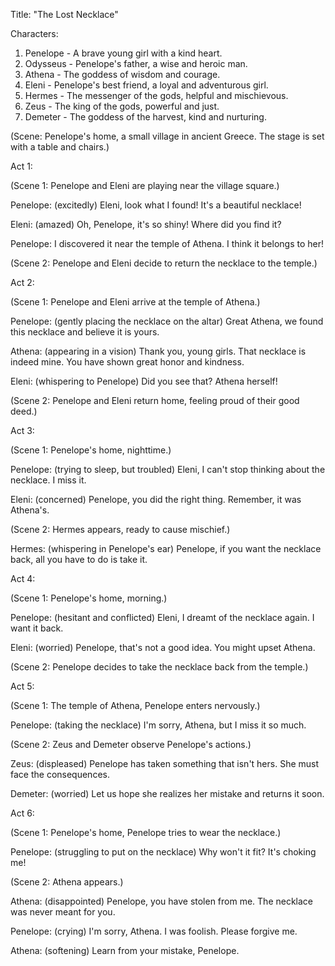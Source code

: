 Title: "The Lost Necklace"

Characters:
1. Penelope - A brave young girl with a kind heart.
2. Odysseus - Penelope's father, a wise and heroic man.
3. Athena - The goddess of wisdom and courage.
4. Eleni - Penelope's best friend, a loyal and adventurous girl.
5. Hermes - The messenger of the gods, helpful and mischievous.
6. Zeus - The king of the gods, powerful and just.
7. Demeter - The goddess of the harvest, kind and nurturing.

(Scene: Penelope's home, a small village in ancient Greece. The stage is set with a table and chairs.)

Act 1:

(Scene 1: Penelope and Eleni are playing near the village square.)

Penelope: (excitedly) Eleni, look what I found! It's a beautiful necklace!

Eleni: (amazed) Oh, Penelope, it's so shiny! Where did you find it?

Penelope: I discovered it near the temple of Athena. I think it belongs to her!

(Scene 2: Penelope and Eleni decide to return the necklace to the temple.)

Act 2:

(Scene 1: Penelope and Eleni arrive at the temple of Athena.)

Penelope: (gently placing the necklace on the altar) Great Athena, we found this necklace and believe it is yours.

Athena: (appearing in a vision) Thank you, young girls. That necklace is indeed mine. You have shown great honor and kindness.

Eleni: (whispering to Penelope) Did you see that? Athena herself!

(Scene 2: Penelope and Eleni return home, feeling proud of their good deed.)

Act 3:

(Scene 1: Penelope's home, nighttime.)

Penelope: (trying to sleep, but troubled) Eleni, I can't stop thinking about the necklace. I miss it.

Eleni: (concerned) Penelope, you did the right thing. Remember, it was Athena's.

(Scene 2: Hermes appears, ready to cause mischief.)

Hermes: (whispering in Penelope's ear) Penelope, if you want the necklace back, all you have to do is take it.

Act 4:

(Scene 1: Penelope's home, morning.)

Penelope: (hesitant and conflicted) Eleni, I dreamt of the necklace again. I want it back.

Eleni: (worried) Penelope, that's not a good idea. You might upset Athena.

(Scene 2: Penelope decides to take the necklace back from the temple.)

Act 5:

(Scene 1: The temple of Athena, Penelope enters nervously.)

Penelope: (taking the necklace) I'm sorry, Athena, but I miss it so much.

(Scene 2: Zeus and Demeter observe Penelope's actions.)

Zeus: (displeased) Penelope has taken something that isn't hers. She must face the consequences.

Demeter: (worried) Let us hope she realizes her mistake and returns it soon.

Act 6:

(Scene 1: Penelope's home, Penelope tries to wear the necklace.)

Penelope: (struggling to put on the necklace) Why won't it fit? It's choking me!

(Scene 2: Athena appears.)

Athena: (disappointed) Penelope, you have stolen from me. The necklace was never meant for you.

Penelope: (crying) I'm sorry, Athena. I was foolish. Please forgive me.

Athena: (softening) Learn from your mistake, Penelope.
